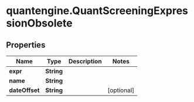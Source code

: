# quantengine.QuantScreeningExpressionObsolete

## Properties

Name | Type | Description | Notes
------------ | ------------- | ------------- | -------------
**expr** | **String** |  | 
**name** | **String** |  | 
**dateOffset** | **String** |  | [optional] 


